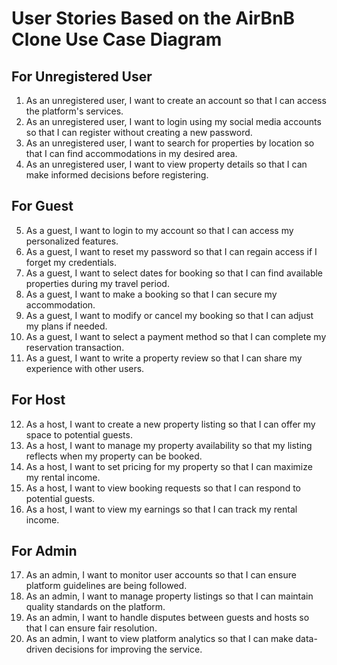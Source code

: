# User Stories Based on the AirBnB Clone Use Case Diagram

## For Unregistered User
1. As an unregistered user, I want to create an account so that I can access the platform's services.
2. As an unregistered user, I want to login using my social media accounts so that I can register without creating a new password.
3. As an unregistered user, I want to search for properties by location so that I can find accommodations in my desired area.
4. As an unregistered user, I want to view property details so that I can make informed decisions before registering.

## For Guest
5. As a guest, I want to login to my account so that I can access my personalized features.
6. As a guest, I want to reset my password so that I can regain access if I forget my credentials.
7. As a guest, I want to select dates for booking so that I can find available properties during my travel period.
8. As a guest, I want to make a booking so that I can secure my accommodation.
9. As a guest, I want to modify or cancel my booking so that I can adjust my plans if needed.
10. As a guest, I want to select a payment method so that I can complete my reservation transaction.
11. As a guest, I want to write a property review so that I can share my experience with other users.

## For Host
12. As a host, I want to create a new property listing so that I can offer my space to potential guests.
13. As a host, I want to manage my property availability so that my listing reflects when my property can be booked.
14. As a host, I want to set pricing for my property so that I can maximize my rental income.
15. As a host, I want to view booking requests so that I can respond to potential guests.
16. As a host, I want to view my earnings so that I can track my rental income.

## For Admin
17. As an admin, I want to monitor user accounts so that I can ensure platform guidelines are being followed.
18. As an admin, I want to manage property listings so that I can maintain quality standards on the platform.
19. As an admin, I want to handle disputes between guests and hosts so that I can ensure fair resolution.
20. As an admin, I want to view platform analytics so that I can make data-driven decisions for improving the service.